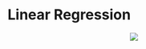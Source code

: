 # Linear Regression

<p align="center" width="800px">
  <img src="https://github.com/FilipeBorges1993/Imperius-main-server/raw/master/Group%202799.png">
</p>
